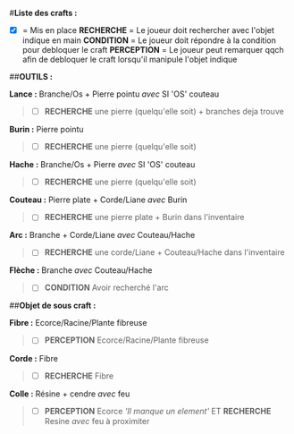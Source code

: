 #**Liste des crafts :**
- [x] = Mis en place
**RECHERCHE** = Le joueur doit rechercher avec l'objet indique en main
**CONDITION** = Le joueur doit répondre à la condition pour debloquer le craft
**PERCEPTION** = Le joueur peut remarquer qqch afin de debloquer le craft lorsqu'il manipule l'objet indique

##**OUTILS :**

**Lance :** Branche/Os + Pierre pointu *avec* SI 'OS' couteau
  > - [ ] **RECHERCHE** une pierre (quelqu'elle soit) + branches deja trouve

**Burin :** Pierre pointu
  > - [ ] **RECHERCHE** une pierre (quelqu'elle soit)

**Hache :** Branche/Os + Pierre *avec* SI 'OS' couteau
  > - [ ] **RECHERCHE** une pierre (quelqu'elle soit)

**Couteau :** Pierre plate + Corde/Liane *avec* Burin
  > - [ ] **RECHERCHE** une pierre plate + Burin dans l'inventaire

**Arc :** Branche + Corde/Liane *avec* Couteau/Hache
  > - [ ] **RECHERCHE** une corde/Liane + Couteau/Hache dans l'inventaire

**Flèche :** Branche *avec* Couteau/Hache
  > - [ ] **CONDITION** Avoir recherché l'arc
  
##**Objet de sous craft :**

**Fibre :** Ecorce/Racine/Plante fibreuse 
  > - [ ] **PERCEPTION** Ecorce/Racine/Plante fibreuse

**Corde :** Fibre
  > - [ ] **RECHERCHE** Fibre

**Colle :** Résine + cendre *avec* feu
  > - [ ] **PERCEPTION** Ecorce *'Il manque un element'*
       ET **RECHERCHE** Resine *avec* feu à proximiter
       
